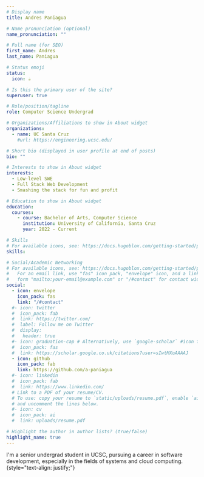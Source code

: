 ```yaml
---
# Display name
title: Andres Paniagua

# Name pronunciation (optional)
name_pronunciation: ""

# Full name (for SEO)
first_name: Andres
last_name: Paniagua

# Status emoji
status:
  icon: ☕️

# Is this the primary user of the site?
superuser: true

# Role/position/tagline
role: Computer Science Undergrad

# Organizations/Affiliations to show in About widget
organizations:
  - name: UC Santa Cruz
    #url: https://engineering.ucsc.edu/

# Short bio (displayed in user profile at end of posts)
bio: ""

# Interests to show in About widget
interests:
  - Low-level SWE
  - Full Stack Web Development
  - Smashing the stack for fun and profit

# Education to show in About widget
education:
  courses:
    - course: Bachelor of Arts, Computer Science
      institution: University of California, Santa Cruz
      year: 2022 - Current

# Skills
# For available icons, see: https://docs.hugoblox.com/getting-started/page-builder/#icons
skills:

# Social/Academic Networking
# For available icons, see: https://docs.hugoblox.com/getting-started/page-builder/#icons
#   For an email link, use "fas" icon pack, "envelope" icon, and a link in the
#   form "mailto:your-email@example.com" or "/#contact" for contact widget.
social:
  - icon: envelope
    icon_pack: fas
    link: "/#contact"
  #- icon: twitter
  #  icon_pack: fab
  #  link: https://twitter.com/
  #  label: Follow me on Twitter
  #  display:
  #   header: true
  #- icon: graduation-cap # Alternatively, use `google-scholar` #icon from `ai` icon pack
  #  icon_pack: fas
  #  link: https://scholar.google.co.uk/citations?user=sIwtMXoAAAAJ
  - icon: github
    icon_pack: fab
    link: https://github.com/a-paniagua
  #- icon: linkedin
  #  icon_pack: fab
  #  link: https://www.linkedin.com/
  # Link to a PDF of your resume/CV.
  # To use: copy your resume to `static/uploads/resume.pdf`, enable `ai` icons in `params.yaml`,
  # and uncomment the lines below.
  #- icon: cv
  #  icon_pack: ai
  #  link: uploads/resume.pdf

# Highlight the author in author lists? (true/false)
highlight_name: true
---
```


I'm a senior undergrad student in UCSC, pursuing a career in software development, especially in the fields of systems and cloud computing.
{style="text-align: justify;"}
